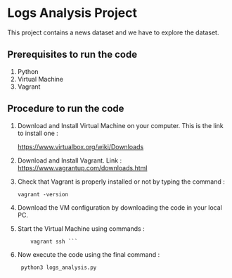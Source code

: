 # Logs Analysis Project

This project contains a news dataset and we have to explore the dataset.

## Prerequisites to run the code
1. Python
2. Virtual Machine
3. Vagrant

## Procedure to run the code
1. Download and Install Virtual Machine on your computer. This is the link to install one :  
    
    https://www.virtualbox.org/wiki/Downloads  

2. Download and Install Vagrant. Link :   
    https://www.vagrantup.com/downloads.html  
    
3. Check that Vagrant is properly installed or not by typing the command :   

    ``` vagrant -version ```

4. Download the VM configuration by downloading the code in your local PC.  

6. Start the Virtual Machine using commands :   

    ``` vagrant up
        vagrant ssh ```

7. Now execute the code using the final command :   

    ``` python3 logs_analysis.py```
